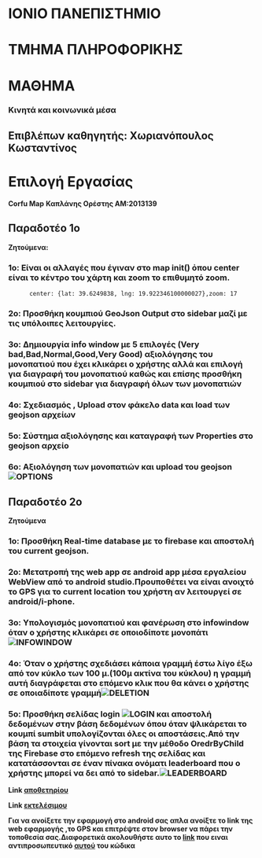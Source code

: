# ΙΟΝΙΟ ΠΑΝΕΠΙΣΤΗΜΙΟ


# ΤΜΗΜΑ ΠΛΗΡΟΦΟΡΙΚΗΣ


# ΜΑΘΗΜΑ 


### Κινητά και κοινωνικά μέσα
## Επιβλέπων καθηγητής: Χωριανόπουλος Κωσταντίνος
# Επιλογή Εργασίας 
**Corfu Map**
**Καπλάνης Ορέστης ΑΜ:2013139**
## Παραδοτέο 1ο
**Ζητούμενα:**
### 1o:   Είναι οι αλλαγές που έγιναν στο map init() ὀπου center είναι το κέντρο του χάρτη και zoom το επιθυμητό zoom.

          center: {lat: 39.6249838, lng: 19.922346100000027},zoom: 17
          
### 2o:   **Προσθήκη κουμπιού GeoJson Output στο sidebar μαζί με τις υπόλοιπες λειτουργίες.**
### 3ο:   **Δημιουργία info window με 5 επιλογές (Very bad,Bad,Normal,Good,Very Good) αξιολόγησης του μονοπατιού που έχει κλικάρει ο χρήστης αλλά και επιλογή για διαγραφή του μονοπατιού καθώς και επίσης προσθήκη κουμπιού στο sidebar για διαγραφή όλων των μονοπατιών**
### 4ο:   **Σχεδιασμός , Upload στον φάκελο data και load των geojson αρχείων**
### 5ο:   **Σὐστημα αξιολόγησης και καταγραφή των Properties στο geojson αρχείο**
### 6o:   **Αξιολόγηση των μονοπατιών και upload του geojson**![OPTIONS](https://github.com/userman95/cscw/blob/2013139/projects/2013139/first.png)

## Παραδοτέο 2ο
**Ζητούμενα**
### 1o:   **Προσθήκη Real-time database με το firebase και αποστολή του current geojson.**
### 2o:   **Μετατροπή της web app σε android app μέσα εργαλείου WebView από το android studio.Προυποθέτει να είναι ανοιχτό το GPS για το current location του χρήστη αν λειτουργεί σε android/i-phone.**
### 3o:   **Υπολογισμός μονοπατιού και φανέρωση στο infowindow όταν  ο χρήστης κλικάρει σε οποιοδίποτε μονοπάτι**![INFOWINDOW](https://github.com/userman95/cscw/blob/2013139/projects/2013139/third.png)
### 4ο:   **Όταν ο χρήστης σχεδιάσει κάποια γραμμή έστω λίγο έξω από τον κύκλο των 100 μ.(100μ ακτίνα του κύκλου) η γραμμή αυτή διαγράφεται στο επόμενο κλικ που θα κάνει ο χρήστης σε οποιαδίποτε  γραμμή**![DELETION](https://github.com/userman95/cscw/blob/2013139/projects/2013139/fourth.png)
### 5ο:   **Προσθήκη σελίδας login ![LOGIN](https://github.com/userman95/cscw/blob/2013139/projects/2013139/second.png) και αποστολή δεδομένων στην βάση δεδομένων όπου όταν ψλικάρεται το κουμπί sumbit υπολογίζονται όλες οι αποστάσεις.Από την βάση τα στοιχεία γίνονται sort με την μέθοδο OredrByChild της Firebase στο επόμενο refresh της σελίδας και κατατάσσονται σε έναν πίνακα ονόματι leaderboard που ο χρήστης μπορεί να δει από το sidebar.**![LEADERBOARD](https://github.com/userman95/cscw/blob/2013139/projects/2013139/fifth.png)

**Link [αποθετηρίου](https://github.com/userman95/corfu-map/tree/%CE%A02013139)**

**Link [εκτελέσιμου](https://userman95.github.io./)**

**Για να ανοίξετε την εφαρμογή στο android σας απλα ανοίξτε το link της web εφαρμογής ,το GPS και επιτρέψτε στον browser να πάρει την τοποθεσία σας.Διαφορετικά ακολουθήστε αυτο το [link](https://gonative.io/share/qpeany) που ειναι αντιπροσωπευτικό [αυτού](https://github.com/userman95/corfu-map/tree/android-branch) του κώδικα**

